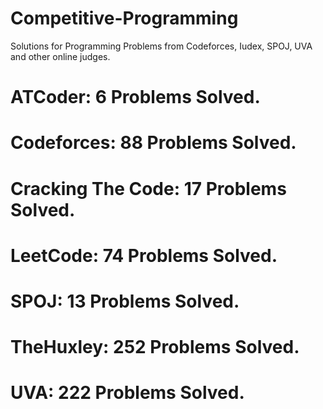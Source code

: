 # Competitive-Programming
Solutions for Programming Problems from Codeforces, Iudex, SPOJ, UVA and other online judges.

# ATCoder: 6 Problems Solved.
# Codeforces: 88 Problems Solved.
# Cracking The Code: 17 Problems Solved.
# LeetCode: 74 Problems Solved.
# SPOJ: 13 Problems Solved.
# TheHuxley: 252 Problems Solved.
# UVA: 222 Problems Solved.
